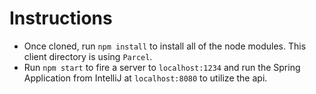 # Instructions

- Once cloned, run `npm install` to install all of the node modules. This client directory is using `Parcel`.
- Run `npm start` to fire a server to `localhost:1234` and run the Spring Application from IntelliJ at `localhost:8080` to utilize the api. 

